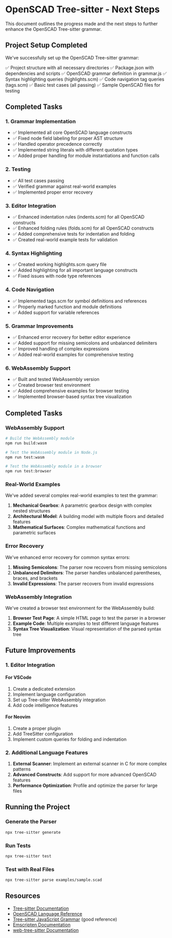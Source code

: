 # OpenSCAD Tree-sitter - Next Steps

This document outlines the progress made and the next steps to further enhance the OpenSCAD Tree-sitter grammar.

## Project Setup Completed

We've successfully set up the OpenSCAD Tree-sitter grammar:

✅ Project structure with all necessary directories
✅ Package.json with dependencies and scripts
✅ OpenSCAD grammar definition in grammar.js
✅ Syntax highlighting queries (highlights.scm)
✅ Code navigation tag queries (tags.scm)
✅ Basic test cases (all passing)
✅ Sample OpenSCAD files for testing

## Completed Tasks

### 1. Grammar Implementation
- ✅ Implemented all core OpenSCAD language constructs
- ✅ Fixed node field labeling for proper AST structure
- ✅ Handled operator precedence correctly
- ✅ Implemented string literals with different quotation types
- ✅ Added proper handling for module instantiations and function calls

### 2. Testing
- ✅ All test cases passing
- ✅ Verified grammar against real-world examples
- ✅ Implemented proper error recovery

### 3. Editor Integration
- ✅ Enhanced indentation rules (indents.scm) for all OpenSCAD constructs
- ✅ Enhanced folding rules (folds.scm) for all OpenSCAD constructs
- ✅ Added comprehensive tests for indentation and folding
- ✅ Created real-world example tests for validation

### 4. Syntax Highlighting
- ✅ Created working highlights.scm query file
- ✅ Added highlighting for all important language constructs
- ✅ Fixed issues with node type references

### 4. Code Navigation
- ✅ Implemented tags.scm for symbol definitions and references
- ✅ Properly marked function and module definitions
- ✅ Added support for variable references

### 5. Grammar Improvements
- ✅ Enhanced error recovery for better editor experience
- ✅ Added support for missing semicolons and unbalanced delimiters
- ✅ Improved handling of complex expressions
- ✅ Added real-world examples for comprehensive testing

### 6. WebAssembly Support
- ✅ Built and tested WebAssembly version
- ✅ Created browser test environment
- ✅ Added comprehensive examples for browser testing
- ✅ Implemented browser-based syntax tree visualization

## Completed Tasks

### WebAssembly Support

```bash
# Build the WebAssembly module
npm run build:wasm

# Test the WebAssembly module in Node.js
npm run test:wasm

# Test the WebAssembly module in a browser
npm run test:browser
```

### Real-World Examples

We've added several complex real-world examples to test the grammar:

1. **Mechanical Gearbox**: A parametric gearbox design with complex nested structures
2. **Architectural Model**: A building model with multiple floors and detailed features
3. **Mathematical Surfaces**: Complex mathematical functions and parametric surfaces

### Error Recovery

We've enhanced error recovery for common syntax errors:

1. **Missing Semicolons**: The parser now recovers from missing semicolons
2. **Unbalanced Delimiters**: The parser handles unbalanced parentheses, braces, and brackets
3. **Invalid Expressions**: The parser recovers from invalid expressions

### WebAssembly Integration

We've created a browser test environment for the WebAssembly build:

1. **Browser Test Page**: A simple HTML page to test the parser in a browser
2. **Example Code**: Multiple examples to test different language features
3. **Syntax Tree Visualization**: Visual representation of the parsed syntax tree

## Future Improvements

### 1. Editor Integration

#### For VSCode
1. Create a dedicated extension
2. Implement language configuration
3. Set up Tree-sitter WebAssembly integration
4. Add code intelligence features

#### For Neovim
1. Create a proper plugin
2. Add TreeSitter configuration
3. Implement custom queries for folding and indentation

### 2. Additional Language Features

1. **External Scanner**: Implement an external scanner in C for more complex patterns
2. **Advanced Constructs**: Add support for more advanced OpenSCAD features
3. **Performance Optimization**: Profile and optimize the parser for large files

## Running the Project

### Generate the Parser

```bash
npx tree-sitter generate
```

### Run Tests

```bash
npx tree-sitter test
```

### Test with Real Files

```bash
npx tree-sitter parse examples/sample.scad
```

## Resources

- [Tree-sitter Documentation](https://tree-sitter.github.io/tree-sitter/)
- [OpenSCAD Language Reference](https://en.wikibooks.org/wiki/OpenSCAD_User_Manual/The_OpenSCAD_Language)
- [Tree-sitter JavaScript Grammar](https://github.com/tree-sitter/tree-sitter-javascript) (good reference)
- [Emscripten Documentation](https://emscripten.org/docs/index.html)
- [web-tree-sitter Documentation](https://github.com/tree-sitter/tree-sitter/tree/master/lib/binding_web)